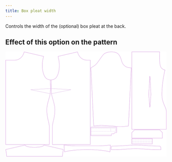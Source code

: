 ```yaml
---
title: Box pleat width
---
```


Controls the width of the (optional) box pleat at the back.

## Effect of this option on the pattern

![This image shows the effect of this option by superimposing several variants that have a different value for this option](simone_boxpleatwidth_sample.svg "Effect of this option on the pattern")
